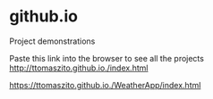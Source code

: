 # github.io
Project demonstrations

Paste this link into the browser to see all the projects
http://ttomaszito.github.io./index.html

https://ttomaszito.github.io./WeatherApp/index.html
